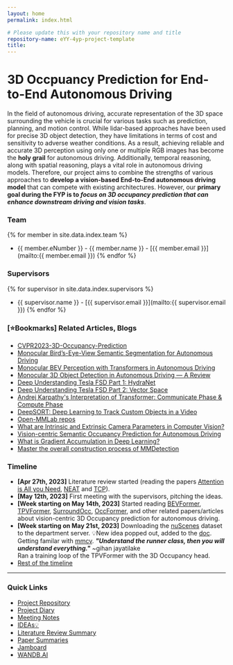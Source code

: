 ```yaml
---
layout: home
permalink: index.html

# Please update this with your repository name and title
repository-name: eYY-4yp-project-template
title:
---
```


# 3D Occpuancy Prediction for End-to-End Autonomous Driving

In the field of autonomous driving, accurate representation of the 3D space surrounding the vehicle is crucial for various tasks such as prediction, planning, and motion control. While lidar-based approaches have been used for precise 3D object detection, they have limitations in terms of cost and sensitivity to adverse weather conditions. As a result, achieving reliable and accurate 3D perception using only one or multiple RGB images has become the **holy grail** for autonomous driving. Additionally, temporal reasoning, along with spatial reasoning, plays a vital role in autonomous driving models. Therefore, our project aims to combine the strengths of various approaches to **develop a vision-based End-to-End autonomous driving model** that can compete with existing architectures. However, our **primary goal during the FYP is to _focus on 3D occupancy prediction that can enhance downstream driving and vision tasks_**.

### Team

{% for member in site.data.index.team %}
- {{ member.eNumber }} - {{ member.name }} - [{{ member.email }}](mailto:{{ member.email }})
{% endfor %}

### Supervisors

{% for supervisor in site.data.index.supervisors %}
- {{ supervisor.name }} - [{{ supervisor.email }}](mailto:{{ supervisor.email }})
{% endfor %}


### \[⭐Bookmarks\] Related Articles, Blogs
- [CVPR2023-3D-Occupancy-Prediction](https://github.com/CVPR2023-3D-Occupancy-Prediction/CVPR2023-3D-Occupancy-Prediction)
- [Monocular Bird’s-Eye-View Semantic Segmentation for Autonomous Driving](https://towardsdatascience.com/monocular-birds-eye-view-semantic-segmentation-for-autonomous-driving-ee2f771afb59)
- [Monocular BEV Perception with Transformers in Autonomous Driving](https://towardsdatascience.com/monocular-bev-perception-with-transformers-in-autonomous-driving-c41e4a893944)
- [Monocular 3D Object Detection in Autonomous Driving — A Review](https://towardsdatascience.com/monocular-3d-object-detection-in-autonomous-driving-2476a3c7f57e)
- [Deep Understanding Tesla FSD Part 1: HydraNet](https://saneryee-studio.medium.com/deep-understanding-tesla-fsd-part-1-hydranet-1b46106d57)
- [Deep Understanding Tesla FSD Part 2: Vector Space](https://saneryee-studio.medium.com/deep-understanding-tesla-fsd-part-2-vector-space-2964bfc10b17)
- [Andrej Karpathy's Interpretation of Transformer: Communicate Phase & Compute Phase](https://youtu.be/XfpMkf4rD6E?t=1353)
- [DeepSORT: Deep Learning to Track Custom Objects in a Video](https://nanonets.com/blog/object-tracking-deepsort/)
- [Open-MMLab repos](https://github.com/open-mmlab/mmengine)
- [What are Intrinsic and Extrinsic Camera Parameters in Computer Vision?](https://towardsdatascience.com/what-are-intrinsic-and-extrinsic-camera-parameters-in-computer-vision-7071b72fb8ec)
- [Vision-centric Semantic Occupancy Prediction for Autonomous Driving](https://towardsdatascience.com/vision-centric-semantic-occupancy-prediction-for-autonomous-driving-16a46dbd6f65)
- [What is Gradient Accumulation in Deep Learning?](https://towardsdatascience.com/what-is-gradient-accumulation-in-deep-learning-ec034122cfa)
- [Master the overall construction process of MMDetection](https://zhuanlan.zhihu.com/p/341954021)


### Timeline

- **[Apr 27th, 2023]** Literature review started (reading the papers [Attention is All you Need](https://arxiv.org/abs/1706.03762), [NEAT](https://arxiv.org/abs/2109.04456) and [TCP](https://arxiv.org/abs/2206.08129)).
- **[May 12th, 2023]** First meeting with the supervisors, pitching the ideas.
- **[Week starting on May 14th, 2023]** Started reading [BEVFormer](https://arxiv.org/abs/2203.17270), [TPVFormer](https://github.com/wzzheng/TPVFormer), [SurroundOcc](https://arxiv.org/abs/2303.09551), [OccFormer](https://arxiv.org/abs/2304.05316), and other related papers/articles about vision-centric 3D Occupancy prediction for autonomous driving.
- **[Week starting on May 21st, 2023]** Downloading the [nuScenes](https://www.nuscenes.org/nuscenes/) dataset to the department server. 💡New idea popped out, added to the [doc](https://docs.google.com/document/d/1Q0V5T9e5vz9v4gMgqhBe68V2NfEGpRri8H5HDJT0jig/edit?usp=sharing). Getting familar with [mmcv](https://mmengine.readthedocs.io/en/latest/tutorials/runner.html). **_"Understand the runner class, then you will understand everything."_** ~gihan jayatilake <br>Ran a training loop of the TPVFormer with the 3D Occupancy head.
- [Rest of the timeline](https://docs.google.com/spreadsheets/d/1HMXVH5t07wr_fwBvPOInlXgtxpGAyylD0ZThz48vP4E/edit?usp=sharing)

---

### Quick Links

- [Project Repository](https://github.com/cepdnaclk/e17-4yp-3D-Occupancy-Prediction-for-Autonomous-Driving)
- [Project Diary](https://docs.google.com/document/d/1ws0hRpEfZc4wDm7a-rtydrG4abKDJQv4r4gB88s6gLo/edit?usp=sharing)
- [Meeting Notes](https://drive.google.com/drive/folders/12DhoAxGAD_xgDAIP6TBwrTsmBXJAfI4c?usp=sharing)
- [IDEAs💡](https://docs.google.com/document/d/1Q0V5T9e5vz9v4gMgqhBe68V2NfEGpRri8H5HDJT0jig/edit?usp=sharing)
- [Literature Review Summary](https://docs.google.com/spreadsheets/d/1t0dZtdaSt9DUCvQl5zDW9iCib0_WepOSmF6MImoRdKg/edit?usp=sharing)
- [Paper Summaries](https://drive.google.com/drive/folders/1MJF-aodwWPemzLQnnnE4CN6oSKosoytd?usp=sharing)
- [Jamboard](https://jamboard.google.com/d/11U-PCR4-SQXJWzTMW90iI3Ad9wVkUIkfwcz_y7w39Ts/viewer?pli=1&f=2)
- [WANDB.AI](https://wandb.ai/fyp-3d-occ)

<!-- ### Other Links
- [Project Page](https://url.ce.pdn.ac.lk/e17-4yp-3D-Occ-for-AD)
- [University of Peradeniya](https://eng.pdn.ac.lk/)
- [Department of Computer Engineering](http://www.ce.pdn.ac.lk/) -->



